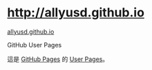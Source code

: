 http://allyusd.github.io
=================

[allyusd.github.io](http://allyusd.github.io)

GitHub User Pages

這是 [GitHub Pages](https://help.github.com/articles/what-are-github-pages) 的 
[User Pages](https://help.github.com/articles/user-organization-and-project-pages)。
